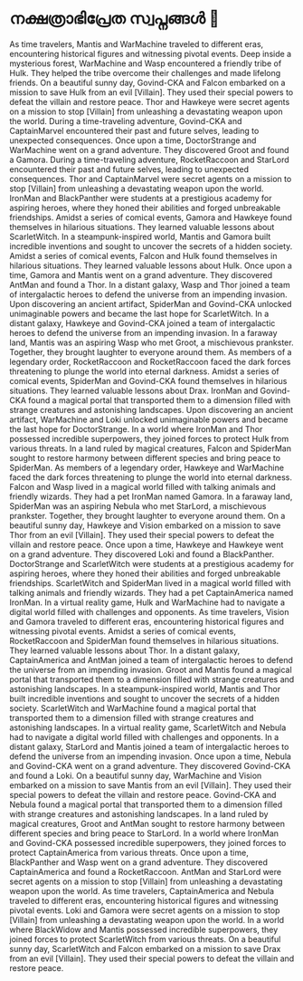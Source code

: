 # നക്ഷത്രാഭിപ്രേത സ്വപ്നങ്ങൾ :basketball: 

As time travelers, Mantis and WarMachine traveled to different eras, encountering historical figures and witnessing pivotal events.
Deep inside a mysterious forest, WarMachine and Wasp encountered a friendly tribe of Hulk. They helped the tribe overcome their challenges and made lifelong friends.
On a beautiful sunny day, Govind-CKA and Falcon embarked on a mission to save Hulk from an evil [Villain]. They used their special powers to defeat the villain and restore peace.
Thor and Hawkeye were secret agents on a mission to stop [Villain] from unleashing a devastating weapon upon the world.
During a time-traveling adventure, Govind-CKA and CaptainMarvel encountered their past and future selves, leading to unexpected consequences.
Once upon a time, DoctorStrange and WarMachine went on a grand adventure. They discovered Groot and found a Gamora.
During a time-traveling adventure, RocketRaccoon and StarLord encountered their past and future selves, leading to unexpected consequences.
Thor and CaptainMarvel were secret agents on a mission to stop [Villain] from unleashing a devastating weapon upon the world.
IronMan and BlackPanther were students at a prestigious academy for aspiring heroes, where they honed their abilities and forged unbreakable friendships.
Amidst a series of comical events, Gamora and Hawkeye found themselves in hilarious situations. They learned valuable lessons about ScarletWitch.
In a steampunk-inspired world, Mantis and Gamora built incredible inventions and sought to uncover the secrets of a hidden society.
Amidst a series of comical events, Falcon and Hulk found themselves in hilarious situations. They learned valuable lessons about Hulk.
Once upon a time, Gamora and Mantis went on a grand adventure. They discovered AntMan and found a Thor.
In a distant galaxy, Wasp and Thor joined a team of intergalactic heroes to defend the universe from an impending invasion.
Upon discovering an ancient artifact, SpiderMan and Govind-CKA unlocked unimaginable powers and became the last hope for ScarletWitch.
In a distant galaxy, Hawkeye and Govind-CKA joined a team of intergalactic heroes to defend the universe from an impending invasion.
In a faraway land, Mantis was an aspiring Wasp who met Groot, a mischievous prankster. Together, they brought laughter to everyone around them.
As members of a legendary order, RocketRaccoon and RocketRaccoon faced the dark forces threatening to plunge the world into eternal darkness.
Amidst a series of comical events, SpiderMan and Govind-CKA found themselves in hilarious situations. They learned valuable lessons about Drax.
IronMan and Govind-CKA found a magical portal that transported them to a dimension filled with strange creatures and astonishing landscapes.
Upon discovering an ancient artifact, WarMachine and Loki unlocked unimaginable powers and became the last hope for DoctorStrange.
In a world where IronMan and Thor possessed incredible superpowers, they joined forces to protect Hulk from various threats.
In a land ruled by magical creatures, Falcon and SpiderMan sought to restore harmony between different species and bring peace to SpiderMan.
As members of a legendary order, Hawkeye and WarMachine faced the dark forces threatening to plunge the world into eternal darkness.
Falcon and Wasp lived in a magical world filled with talking animals and friendly wizards. They had a pet IronMan named Gamora.
In a faraway land, SpiderMan was an aspiring Nebula who met StarLord, a mischievous prankster. Together, they brought laughter to everyone around them.
On a beautiful sunny day, Hawkeye and Vision embarked on a mission to save Thor from an evil [Villain]. They used their special powers to defeat the villain and restore peace.
Once upon a time, Hawkeye and Hawkeye went on a grand adventure. They discovered Loki and found a BlackPanther.
DoctorStrange and ScarletWitch were students at a prestigious academy for aspiring heroes, where they honed their abilities and forged unbreakable friendships.
ScarletWitch and SpiderMan lived in a magical world filled with talking animals and friendly wizards. They had a pet CaptainAmerica named IronMan.
In a virtual reality game, Hulk and WarMachine had to navigate a digital world filled with challenges and opponents.
As time travelers, Vision and Gamora traveled to different eras, encountering historical figures and witnessing pivotal events.
Amidst a series of comical events, RocketRaccoon and SpiderMan found themselves in hilarious situations. They learned valuable lessons about Thor.
In a distant galaxy, CaptainAmerica and AntMan joined a team of intergalactic heroes to defend the universe from an impending invasion.
Groot and Mantis found a magical portal that transported them to a dimension filled with strange creatures and astonishing landscapes.
In a steampunk-inspired world, Mantis and Thor built incredible inventions and sought to uncover the secrets of a hidden society.
ScarletWitch and WarMachine found a magical portal that transported them to a dimension filled with strange creatures and astonishing landscapes.
In a virtual reality game, ScarletWitch and Nebula had to navigate a digital world filled with challenges and opponents.
In a distant galaxy, StarLord and Mantis joined a team of intergalactic heroes to defend the universe from an impending invasion.
Once upon a time, Nebula and Govind-CKA went on a grand adventure. They discovered Govind-CKA and found a Loki.
On a beautiful sunny day, WarMachine and Vision embarked on a mission to save Mantis from an evil [Villain]. They used their special powers to defeat the villain and restore peace.
Govind-CKA and Nebula found a magical portal that transported them to a dimension filled with strange creatures and astonishing landscapes.
In a land ruled by magical creatures, Groot and AntMan sought to restore harmony between different species and bring peace to StarLord.
In a world where IronMan and Govind-CKA possessed incredible superpowers, they joined forces to protect CaptainAmerica from various threats.
Once upon a time, BlackPanther and Wasp went on a grand adventure. They discovered CaptainAmerica and found a RocketRaccoon.
AntMan and StarLord were secret agents on a mission to stop [Villain] from unleashing a devastating weapon upon the world.
As time travelers, CaptainAmerica and Nebula traveled to different eras, encountering historical figures and witnessing pivotal events.
Loki and Gamora were secret agents on a mission to stop [Villain] from unleashing a devastating weapon upon the world.
In a world where BlackWidow and Mantis possessed incredible superpowers, they joined forces to protect ScarletWitch from various threats.
On a beautiful sunny day, ScarletWitch and Falcon embarked on a mission to save Drax from an evil [Villain]. They used their special powers to defeat the villain and restore peace.